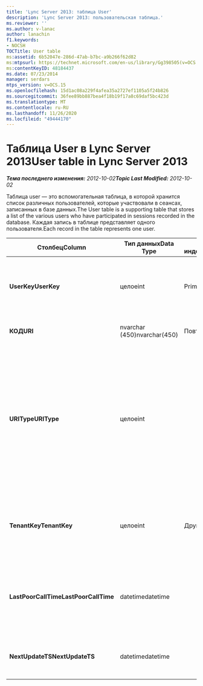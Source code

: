 ```yaml
---
title: 'Lync Server 2013: таблица User'
description: 'Lync Server 2013: пользовательская таблица.'
ms.reviewer: ''
ms.author: v-lanac
author: lanachin
f1.keywords:
- NOCSH
TOCTitle: User table
ms:assetid: 6b52047e-286d-47ab-b7bc-a9b266f62d82
ms:mtpsurl: https://technet.microsoft.com/en-us/library/Gg398505(v=OCS.15)
ms:contentKeyID: 48184437
ms.date: 07/23/2014
manager: serdars
mtps_version: v=OCS.15
ms.openlocfilehash: 15d1ac08a229f4afea35a2727ef1105a5f24b826
ms.sourcegitcommit: 36fee89bb887bea4f18b19f17a8c69daf5bc423d
ms.translationtype: MT
ms.contentlocale: ru-RU
ms.lasthandoff: 11/26/2020
ms.locfileid: "49444170"
---
```

# <a name="user-table-in-lync-server-2013"></a><span data-ttu-id="749a1-103">Таблица User в Lync Server 2013</span><span class="sxs-lookup"><span data-stu-id="749a1-103">User table in Lync Server 2013</span></span>

<div data-xmlns="http://www.w3.org/1999/xhtml">

<div class="topic" data-xmlns="http://www.w3.org/1999/xhtml" data-msxsl="urn:schemas-microsoft-com:xslt" data-cs="https://msdn.microsoft.com/">

<div data-asp="https://msdn2.microsoft.com/asp">



</div>

<div id="mainSection">

<div id="mainBody"><span data-ttu-id="749a1-104">

<span> </span></span><span class="sxs-lookup"><span data-stu-id="749a1-104">

<span> </span></span></span>

<span data-ttu-id="749a1-105">_**Тема последнего изменения:** 2012-10-02_</span><span class="sxs-lookup"><span data-stu-id="749a1-105">_**Topic Last Modified:** 2012-10-02_</span></span>

<span data-ttu-id="749a1-106">Таблица user — это вспомогательная таблица, в которой хранится список различных пользователей, которые участвовали в сеансах, записанных в базе данных.</span><span class="sxs-lookup"><span data-stu-id="749a1-106">The User table is a supporting table that stores a list of the various users who have participated in sessions recorded in the database.</span></span> <span data-ttu-id="749a1-107">Каждая запись в таблице представляет одного пользователя.</span><span class="sxs-lookup"><span data-stu-id="749a1-107">Each record in the table represents one user.</span></span>


<table>
<colgroup>
<col style="width: 25%" />
<col style="width: 25%" />
<col style="width: 25%" />
<col style="width: 25%" />
</colgroup>
<thead>
<tr class="header">
<th><span data-ttu-id="749a1-108"><strong>Столбец</strong></span><span class="sxs-lookup"><span data-stu-id="749a1-108"><strong>Column</strong></span></span></th>
<th><span data-ttu-id="749a1-109"><strong>Тип данных</strong></span><span class="sxs-lookup"><span data-stu-id="749a1-109"><strong>Data Type</strong></span></span></th>
<th><span data-ttu-id="749a1-110"><strong>Ключ/индекс</strong></span><span class="sxs-lookup"><span data-stu-id="749a1-110"><strong>Key/Index</strong></span></span></th>
<th><span data-ttu-id="749a1-111"><strong>Details</strong></span><span class="sxs-lookup"><span data-stu-id="749a1-111"><strong>Details</strong></span></span></th>
</tr>
</thead>
<tbody>
<tr class="odd">
<td><p><span data-ttu-id="749a1-112"><strong>UserKey</strong></span><span class="sxs-lookup"><span data-stu-id="749a1-112"><strong>UserKey</strong></span></span></p></td>
<td><p><span data-ttu-id="749a1-113">целое</span><span class="sxs-lookup"><span data-stu-id="749a1-113">int</span></span></p></td>
<td><p><span data-ttu-id="749a1-114">Primary</span><span class="sxs-lookup"><span data-stu-id="749a1-114">Primary</span></span></p></td>
<td><p><span data-ttu-id="749a1-115">Уникальный номер, идентифицирующий этого пользователя.</span><span class="sxs-lookup"><span data-stu-id="749a1-115">Unique number identifying this user.</span></span></p></td>
</tr>
<tr class="even">
<td><p><span data-ttu-id="749a1-116"><strong>КОД</strong></span><span class="sxs-lookup"><span data-stu-id="749a1-116"><strong>URI</strong></span></span></p></td>
<td><p><span data-ttu-id="749a1-117">nvarchar (450)</span><span class="sxs-lookup"><span data-stu-id="749a1-117">nvarchar(450)</span></span></p></td>
<td><p><span data-ttu-id="749a1-118">Повторя</span><span class="sxs-lookup"><span data-stu-id="749a1-118">Unique</span></span></p></td>
<td><p><span data-ttu-id="749a1-119">Строка URI.</span><span class="sxs-lookup"><span data-stu-id="749a1-119">URI string.</span></span></p></td>
</tr>
<tr class="odd">
<td><p><span data-ttu-id="749a1-120"><strong>URIType</strong></span><span class="sxs-lookup"><span data-stu-id="749a1-120"><strong>URIType</strong></span></span></p></td>
<td><p><span data-ttu-id="749a1-121">целое</span><span class="sxs-lookup"><span data-stu-id="749a1-121">int</span></span></p></td>
<td></td>
<td><p><span data-ttu-id="749a1-122">1 — неизвестный тип URI.</span><span class="sxs-lookup"><span data-stu-id="749a1-122">1 is unknown URI type.</span></span></p>
<p><span data-ttu-id="749a1-123">2 — это универсальный код ресурса пользователя.</span><span class="sxs-lookup"><span data-stu-id="749a1-123">2 is user URI.</span></span></p>
<p><span data-ttu-id="749a1-124">4 — универсальный код ресурса Конференции.</span><span class="sxs-lookup"><span data-stu-id="749a1-124">4 is conference URI.</span></span></p>
<p><span data-ttu-id="749a1-125">8 — это универсальный код ресурса (URI) телефона.</span><span class="sxs-lookup"><span data-stu-id="749a1-125">8 is phone URI.</span></span></p></td>
</tr>
<tr class="even">
<td><p><span data-ttu-id="749a1-126"><strong>TenantKey</strong></span><span class="sxs-lookup"><span data-stu-id="749a1-126"><strong>TenantKey</strong></span></span></p></td>
<td><p><span data-ttu-id="749a1-127">целое</span><span class="sxs-lookup"><span data-stu-id="749a1-127">int</span></span></p></td>
<td><p><span data-ttu-id="749a1-128">Другом</span><span class="sxs-lookup"><span data-stu-id="749a1-128">Foreign</span></span></p></td>
<td><p><span data-ttu-id="749a1-129">Клиент для пользователя, на который ссылается таблица "клиент".</span><span class="sxs-lookup"><span data-stu-id="749a1-129">Tenant of the user, referenced from tenant table.</span></span></p></td>
</tr>
<tr class="odd">
<td><p><span data-ttu-id="749a1-130"><strong>LastPoorCallTime</strong></span><span class="sxs-lookup"><span data-stu-id="749a1-130"><strong>LastPoorCallTime</strong></span></span></p></td>
<td><p><span data-ttu-id="749a1-131">datetime</span><span class="sxs-lookup"><span data-stu-id="749a1-131">datetime</span></span></p></td>
<td></td>
<td><p><span data-ttu-id="749a1-132">Самая поздняя метка времени, когда пользователь приходил к вызову неудовлетворительного звука.</span><span class="sxs-lookup"><span data-stu-id="749a1-132">Latest time stamp when the user had a poor audio call.</span></span></p></td>
</tr>
<tr class="even">
<td><p><span data-ttu-id="749a1-133"><strong>NextUpdateTS</strong></span><span class="sxs-lookup"><span data-stu-id="749a1-133"><strong>NextUpdateTS</strong></span></span></p></td>
<td><p><span data-ttu-id="749a1-134">datetime</span><span class="sxs-lookup"><span data-stu-id="749a1-134">datetime</span></span></p></td>
<td></td>
<td><p><span data-ttu-id="749a1-135">Только для внутреннего использования.</span><span class="sxs-lookup"><span data-stu-id="749a1-135">For internal use only.</span></span></p></td>
</tr>
</tbody>
</table><span data-ttu-id="749a1-136">


</div>

<span> </span>

</div>

</div>

</span><span class="sxs-lookup"><span data-stu-id="749a1-136">


</div>

<span> </span>

</div>

</div>

</span></span></div>

